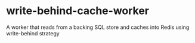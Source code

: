 # write-behind-cache-worker
A worker that reads from a backing SQL store and caches into Redis using write-behind strategy
